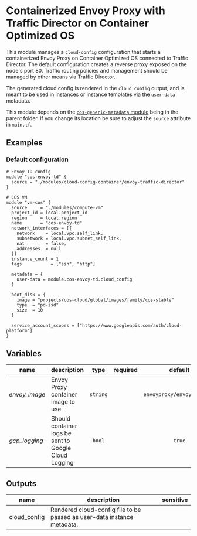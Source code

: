 # Containerized Envoy Proxy with Traffic Director on Container Optimized OS

This module manages a `cloud-config` configuration that starts a containerized Envoy Proxy on Container Optimized OS connected to Traffic Director. The default configuration creates a reverse proxy exposed on the node's port 80. Traffic routing policies and management should be managed by other means via Traffic Director.

The generated cloud config is rendered in the `cloud_config` output, and is meant to be used in instances or instance templates via the `user-data` metadata.

This module depends on the [`cos-generic-metadata` module](../cos-generic-metadata) being in the parent folder. If you change its location be sure to adjust the `source` attribute in `main.tf`.

## Examples

### Default configuration

```hcl
# Envoy TD config
module "cos-envoy-td" {
  source = "./modules/cloud-config-container/envoy-traffic-director"
}

# COS VM
module "vm-cos" {
  source     = "./modules/compute-vm"
  project_id = local.project_id
  region     = local.region
  name       = "cos-envoy-td"
  network_interfaces = [{
    network    = local.vpc.self_link,
    subnetwork = local.vpc.subnet_self_link,
    nat        = false,
    addresses  = null
  }]
  instance_count = 1
  tags           = ["ssh", "http"]

  metadata = {
    user-data = module.cos-envoy-td.cloud_config
  }

  boot_disk = {
    image = "projects/cos-cloud/global/images/family/cos-stable"
    type  = "pd-ssd"
    size  = 10
  }

  service_account_scopes = ["https://www.googleapis.com/auth/cloud-platform"]
}
```


<!-- BEGIN TFDOC -->
## Variables

| name | description | type | required | default |
|---|---|:---: |:---:|:---:|
| *envoy_image* | Envoy Proxy container image to use. | <code title="">string</code> |  | <code title="">envoyproxy/envoy:v1.14.1</code> |
| *gcp_logging* | Should container logs be sent to Google Cloud Logging | <code title="">bool</code> |  | <code title="">true</code> |

## Outputs

| name | description | sensitive |
|---|---|:---:|
| cloud_config | Rendered cloud-config file to be passed as user-data instance metadata. |  |
<!-- END TFDOC -->

